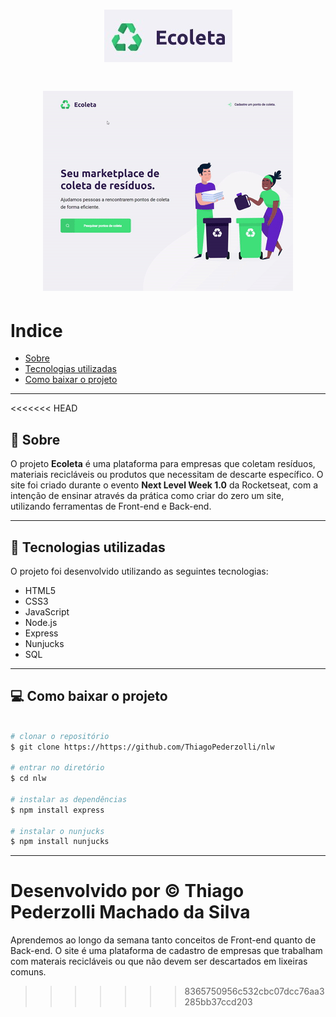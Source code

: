 <h1 align="center">
    <img src="public/readmelogo.jpg" alt="Logomarca">
</h1>

<h1 align="center">
    <img src="public/readmegif.gif">
</h1>

# Indice
- [Sobre](#-Sobre)
- [Tecnologias utilizadas](#tecnologias-utilizadas)
- [Como baixar o projeto](#como-baixar-o-porjeto)

---

<<<<<<< HEAD
## 🔖 Sobre

O projeto **Ecoleta** é uma plataforma para empresas que coletam resíduos, materiais recicláveis ou produtos que necessitam de descarte específico. O site foi criado durante o evento **Next Level Week 1.0** da Rocketseat, com a intenção de ensinar através da prática como criar do zero um site, utilizando ferramentas de Front-end e Back-end.

---

## 🚀 Tecnologias utilizadas

O projeto foi desenvolvido utilizando as seguintes tecnologias:

- HTML5
- CSS3
- JavaScript
- Node.js
- Express
- Nunjucks
- SQL

---

## 💻 Como baixar o projeto

```bash

# clonar o repositório
$ git clone https://https://github.com/ThiagoPederzolli/nlw

# entrar no diretório
$ cd nlw

# instalar as dependências
$ npm install express

# instalar o nunjucks
$ npm install nunjucks
```

---
Desenvolvido por © Thiago Pederzolli Machado da Silva
=======
Aprendemos ao longo da semana tanto conceitos de Front-end quanto de Back-end.
O site é uma plataforma de cadastro de empresas que trabalham com materais recicláveis ou que não devem ser descartados em lixeiras comuns.
>>>>>>> 8365750956c532cbc07dcc76aa3285bb37ccd203
